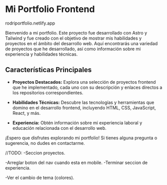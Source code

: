 # Mi Portfolio Frontend

rodriportfolio.netlify.app

Bienvenido a mi portfolio. Este proyecto fue desarrollado con Astro y Tailwind y fue creado con el objetivo de mostrar mis habilidades y proyectos en el ámbito del desarrollo web. Aquí encontrarás una variedad de proyectos que he desarrollado, así como información sobre mi experiencia y habilidades técnicas.

## Características Principales

- **Proyectos Destacados:** Explora una selección de proyectos frontend que he implementado, cada uno con su descripción y enlaces directos a los repositorios correspondientes.
  
- **Habilidades Técnicas:** Descubre las tecnologías y herramientas que domino en el desarrollo frontend, incluyendo HTML, CSS, JavaScript, React, y más.

- **Experiencia:** Obtén información sobre mi experiencia laboral y educación relacionada con el desarrollo web.




¡Espero que disfrutes explorando mi portfolio! Si tienes alguna pregunta o sugerencia, no dudes en contactarme.



//TODO: 
-Seccion proyectos.


-Arreglar boton del nav cuando esta en mobile.
-Terminar seccion de experiencia.

-Ver el cambio de tema (colores).